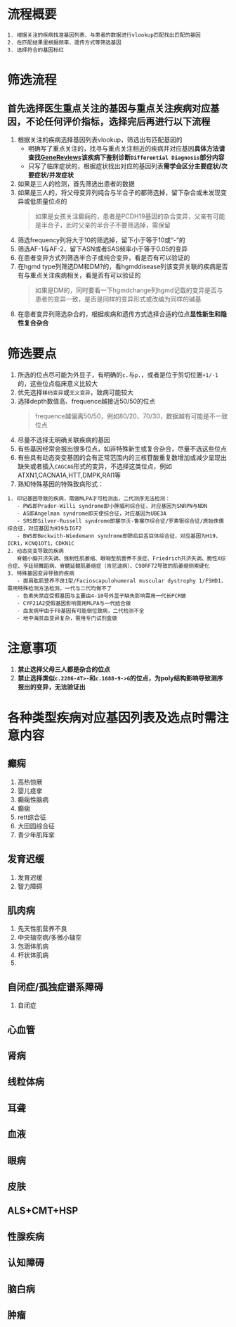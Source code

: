 # 流程概要
```
1. 根据关注的疾病找准基因列表，与患者的数据进行vlookup匹配找出匹配的基因
2. 在匹配结果里根据频率、遗传方式等筛选基因
3. 选择符合的基因标红
```

# 筛选流程
  ## 首先选择医生重点关注的基因与重点关注疾病对应基因，不论任何评价指标，选择完后再进行以下流程
1. 根据关注的疾病选择基因列表vlookup，筛选出有匹配基因的
   - 明确写了重点关注的，找寻与重点关注相近的疾病并对应基因**具体方法请查找[GeneReviews](https://www.ncbi.nlm.nih.gov/books/NBK1116/)该疾病下鉴别诊断`Differential Diagnosis`部分内容**
   - 只写了临床症状的，根据症状找出对应的基因列表**需学会区分主要症状/次要症状/并发症状**
2. 如果是三人的检测，首先筛选出患者的数据
3. 如果是三人的，将父母变异列纯合与半合子的都筛选掉，留下杂合或未发现变异或低质量位点的
   >如果是女孩关注癫痫的，患者是PCDH19基因的杂合变异，父亲有可能是半合子，此时父亲的半合子不要筛选掉，需保留
4. 筛选frequency列将大于10的筛选掉，留下小于等于10或“-”的
5. 筛选AF-1与AF-2，留下ASN或者SAS频率小于等于0.05的变异
6. 在患者变异方式列筛选半合子或纯合变异，看是否有可以验证的
7. 在hgmd type列筛选DM和DM?的，看hgmddisease列该变异关联的疾病是否有与重点关注疾病相关，看是否有可以验证的
   >如果是DM的，同时要看一下hgmdchange列hgmd记载的变异是否与患者的变异一致，是否是同样的变异形式或改编为同样的碱基
8. 在患者变异列筛选杂合的，根据疾病和遗传方式选择合适的位点**显性新生和隐性复合杂合**

# 筛选要点
1. 所选的位点尽可能为外显子，有明确的`c.`与`p.`，或者是位于剪切位置`+1/-1`的，这些位点临床意义比较大
2. 优先选择`移码变异`或`无义变异`，致病可能较大
3. 选择depth数值高、frequence越接近50/50的位点
   >frequence越偏离50/50，例如80/20、70/30，数据越有可能是不一致位点
4. 尽量不选择无明确关联疾病的基因
5. 有些基因经常会报出很多位点，如非特殊新生或复合杂合，尽量不选这些位点
6. 有些具有动态突变基因的会有正常范围内的三核苷酸重复数增加或减少呈现出缺失或者插入`CAGCAG`形式的变异，不选择这类位点，例如ATXN1,CACNA1A,HTT,DMPK,RAI1等
7. 熟知特殊基因的特殊致病形式：
```
1. 印记基因导致的疾病，需做MLPA才可检测出，二代测序无法检测：
   - PWS即Prader-Willi syndrome即小胖威利综合征，对应基因为SNRPN与NDN
   - AS即Angelman syndrome即天使综合征，对应基因为UBE3A
   - SRS即Silver-Russell syndrome即塞尔沃-鲁塞尔综合征/罗素银综合征/原始侏儒综合征，对应基因为H19与IGF2
   - BWS即Beckwith-Wiedemann syndrome即脐疝巨舌巨体综合征，对应基因为H19，ICR1，KCNQ1OT1，CDKN1C
2. 动态突变导致的疾病
   脊髓小脑共济失调、强制性肌萎缩、眼咽型肌营养不良症、Friedrich共济失调、脆性X综合症、亨廷顿舞蹈病、脊髓延髓肌萎缩症（肯尼迪病）、C90RF72导致的肌萎缩侧索硬化
3. 特殊基因变异导致的疾病
   - 面肩肱肌营养不良1型/Facioscapulohumeral muscular dystrophy 1/FSHD1，需用特殊检测方法检测，一代与二代均做不了
   - 色素失禁症受假基因与主要由4-10号外显子缺失影响需用一代长PCR做
   - CYP21A2受假基因影响需用MLPA与一代结合做
   - 血友病甲由于F8基因有可能倒位致病，二代检测不全
   - 地中海贫血变异复杂，需用专门试剂盒做
   ```
   
# 注意事项
1. **禁止选择父母三人都是杂合的位点**
2. **禁止选择类似`c.2286-4T>-`和`c.1688-9->G`的位点，为poly结构影响导致测序报出的变异，无法验证出**

# 各种类型疾病对应基因列表及选点时需注意内容
## 癫痫
1. 高热惊厥
2. 婴儿痉挛
3. 癫痫性脑病
4. 癫痫
5. rett综合征
6. 大田园综合征
7. 青少年肌阵挛
## 发育迟缓
1. 发育迟缓
2. 智力障碍
## 肌肉病
1. 先天性肌营养不良
2. 中央轴空病/多微小轴空
3. 包涵体肌病
4. 杆状体肌病
5. 
## 自闭症/孤独症谱系障碍
1. 自闭症
## 心血管
## 肾病
## 线粒体病
## 耳聋
## 血液
## 眼病
## 皮肤
## ALS+CMT+HSP
## 性腺疾病
## 认知障碍
## 脑白病
## 肿瘤
